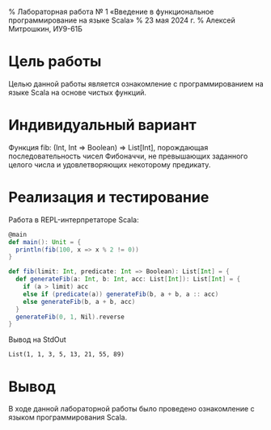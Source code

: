 % Лабораторная работа № 1 «Введение в функциональное
  программирование на языке Scala»
% 23 мая 2024 г.
% Алексей Митрошкин, ИУ9-61Б

# Цель работы
Целью данной работы является ознакомление с программированием на языке Scala
на основе чистых функций.


# Индивидуальный вариант
Функция fib: (Int, Int => Boolean) => List[Int], порождающая последовательность чисел Фибоначчи,
не превышающих заданного целого числа и удовлетворяющих некоторому предикату.
# Реализация и тестирование

Работа в REPL-интерпретаторе Scala:

```scala
@main
def main(): Unit = {
  println(fib(100, x => x % 2 != 0))
}

def fib(limit: Int, predicate: Int => Boolean): List[Int] = {
  def generateFib(a: Int, b: Int, acc: List[Int]): List[Int] = {
    if (a > limit) acc
    else if (predicate(a)) generateFib(b, a + b, a :: acc)
    else generateFib(b, a + b, acc)
  }
  generateFib(0, 1, Nil).reverse
}
```

Вывод на StdOut
```
List(1, 1, 3, 5, 13, 21, 55, 89)
```

# Вывод
В ходе данной лабораторной работы было проведено ознакомление с языком программирования Scala.